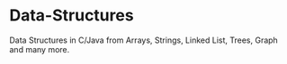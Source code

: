# Data-Structures
Data Structures in C/Java from Arrays, Strings, Linked List, Trees, Graph and many more.
